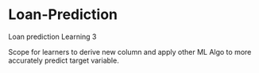 # Loan-Prediction
Loan prediction Learning 3

Scope for learners to derive new column and apply other ML Algo to more accurately predict target variable.
